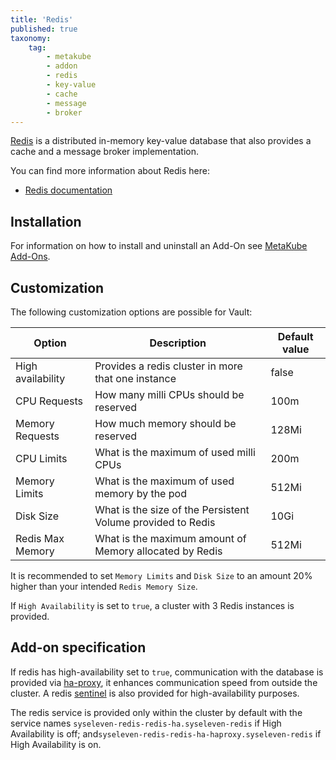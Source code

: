 ```yaml
---
title: 'Redis'
published: true
taxonomy:
    tag:
        - metakube
        - addon
        - redis
        - key-value
        - cache
        - message
        - broker
---
```


[Redis](https://www.vaultproject.io/) is a distributed in-memory key-value database that also provides a cache and a message broker implementation.

You can find more information about Redis here:

* [Redis documentation](https://redis.io/documentation)

## Installation

For information on how to install and uninstall an Add-On see [MetaKube Add-Ons](../default.en.md).

## Customization

The following customization options are possible for Vault:

| Option | Description | Default value |
| ------ | ----------- | ------------- |
| High availability | Provides a redis cluster in more that one instance | false |
| CPU Requests | How many milli CPUs should be reserved | 100m |
| Memory Requests | How much memory should be reserved | 128Mi |
| CPU Limits | What is the maximum of used milli CPUs | 200m |
| Memory Limits | What is the maximum of used memory by the pod | 512Mi |
| Disk Size | What is the size of the Persistent Volume provided to Redis | 10Gi |
| Redis Max Memory | What is the maximum amount of Memory allocated by Redis | 512Mi |

It is recommended to set `Memory Limits` and `Disk Size` to an amount 20% higher
than your intended `Redis Memory Size`.

If `High Availability` is set to `true`, a cluster with 3 Redis instances is provided.

## Add-on specification

If redis has high-availability set to `true`, communication with the database is provided via [ha-proxy](https://www.haproxy.org/),
it enhances communication speed from outside the cluster. A redis [sentinel](https://redis.io/topics/sentinel) is also provided for high-availability purposes.


The redis service is provided only within the cluster by default with the service names `syseleven-redis-redis-ha.syseleven-redis`
if High Availability is off; and`syseleven-redis-redis-ha-haproxy.syseleven-redis` if High Availability is on.
